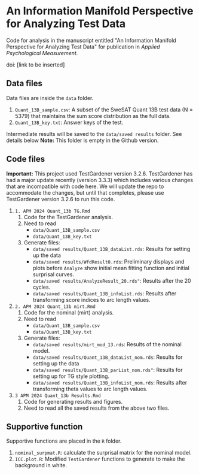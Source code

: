 # An Information Manifold Perspective for Analyzing Test Data

Code for analysis in the manuscript entitled "An Information Manifold Perspective for Analyzing Test Data" for publication in *Applied Psychological Measurement*.

doi: [link to be inserted]

## Data files

Data files are inside the `data` folder.

1.  `Quant_13B_sample.csv`: A subset of the SweSAT Quant 13B test data (N = 5379) that maintains the sum score distribution as the full data.
2.  `Quant_13B_key.txt`: Answer keys of the test.

Intermediate results will be saved to the `data/saved results` folder. See details below **Note:** This folder is empty in the Github version.

## Code files

__Important:__ This project used TestGardener version 3.2.6. TestGardener has had a major update recently (version 3.3.3) which includes various changes that are incompatible with code here. We will update the repo to accommodate the changes, but until that completes, please use TestGardener version 3.2.6 to run this code.

1.  `1. APM 2024 Quant_13b TG.Rmd`
    1.  Code for the TestGardener analysis.
    2.  Need to read
        -   `data/Quant_13B_sample.csv`
        -   `data/Quant_13B_key.txt`
    3.  Generate files:
        -   `data/saved results/Quant_13B_dataList.rds`: Results for setting up the data
        -   `data/saved results/WfdResult0.rds`: Preliminary displays and plots before `Analyze` show initial mean fitting function and initial surprisal curves.
        -   `data/saved results/AnalyzeResult_20.rds"`: Results after the 20 cycles.
        -   `data/saved results/Quant_13B_infoList.rds`: Results after transforming score indices to arc length values.
2.  `2. APM 2024 Quant_13b mirt.Rmd`
    1.  Code for the nominal (mirt) analysis.
    2.  Need to read
        -   `data/Quant_13B_sample.csv`
        -   `data/Quant_13B_key.txt`
    3.  Generate files:
        -   `data/saved results/mirt_mod_13.rds`: Results of the nominal model.
        -   `data/saved results/Quant_13B_dataList_nom.rds`: Results for setting up the data
        -   `data/saved results/Quant_13B_parList_nom.rds"`: Results for setting up for TG style plotting.
        -   `data/saved results/Quant_13B_infoList_nom.rds`: Results after transforming theta values to arc length values.
3.  `3 APM 2024 Quant_13b Results.Rmd`
    1.  Code for generating results and figures.
    2.  Need to read all the saved results from the above two files.

## Supportive function

Supportive functions are placed in the `R` folder.

1.  `nominal_surpmat.R`: calculate the surprisal matrix for the nominal model.
2.  `ICC.plot.R`: Modified `TestGardener` functions to generate to make the background in white.
